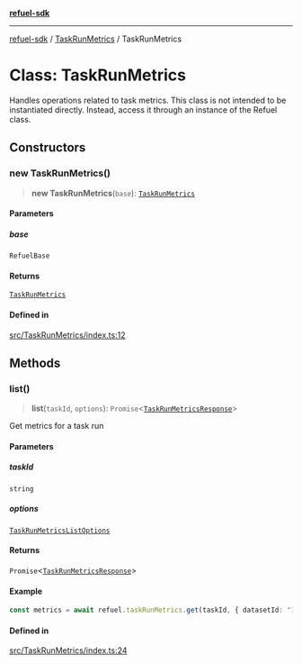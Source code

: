 [**refuel-sdk**](../../README.md)

***

[refuel-sdk](../../modules.md) / [TaskRunMetrics](../README.md) / TaskRunMetrics

# Class: TaskRunMetrics

Handles operations related to task metrics.
This class is not intended to be instantiated directly.
Instead, access it through an instance of the Refuel class.

## Constructors

### new TaskRunMetrics()

> **new TaskRunMetrics**(`base`): [`TaskRunMetrics`](TaskRunMetrics.md)

#### Parameters

##### base

`RefuelBase`

#### Returns

[`TaskRunMetrics`](TaskRunMetrics.md)

#### Defined in

[src/TaskRunMetrics/index.ts:12](https://github.com/refuel-ai/refuel-sdk/blob/7a0f1a61ebc96b440ae457740bef10a1f55424fa/src/TaskRunMetrics/index.ts#L12)

## Methods

### list()

> **list**(`taskId`, `options`): `Promise`\<[`TaskRunMetricsResponse`](../../types/interfaces/TaskRunMetricsResponse.md)\>

Get metrics for a task run

#### Parameters

##### taskId

`string`

##### options

[`TaskRunMetricsListOptions`](../../types/interfaces/TaskRunMetricsListOptions.md)

#### Returns

`Promise`\<[`TaskRunMetricsResponse`](../../types/interfaces/TaskRunMetricsResponse.md)\>

#### Example

```ts
const metrics = await refuel.taskRunMetrics.get(taskId, { datasetId: "123" });
```

#### Defined in

[src/TaskRunMetrics/index.ts:24](https://github.com/refuel-ai/refuel-sdk/blob/7a0f1a61ebc96b440ae457740bef10a1f55424fa/src/TaskRunMetrics/index.ts#L24)
